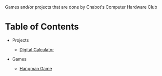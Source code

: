 Games and/or projects that are done by Chabot's Computer Hardware Club

# Table of Contents
* Projects
  * [Digital Calculator](https://github.com/Atypics3/chc-projects-games/tree/digi_calc)


* Games
  * [Hangman Game](https://github.com/Atypics3/chc-projects-games/tree/hangman)



